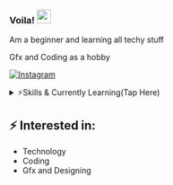 ### Voila! <img src="https://media.giphy.com/media/hvRJCLFzcasrR4ia7z/giphy.gif" width="25px">

Am a beginner and learning all techy stuff

  Gfx and Coding as a hobby

[![Instagram][insta-shield]][insta-url]
<details>
 <summary>⚡️Skills & Currently Learning(Tap Here) </summary>
<br />
<img alt="Python" src="https://img.shields.io/badge/python%20-%2314354C.svg?&style=for-the-badge&logo=python&logoColor=white"/>
<img alt="Java" src="https://img.shields.io/badge/java-%23ED8B00.svg?&style=for-the-badge&logo=java&logoColor=white"/>
<img alt="CSS3" src="https://img.shields.io/badge/css3%20-%231572B6.svg?&style=for-the-badge&logo=css3&logoColor=white"/>
<img alt="Adobe" src="https://img.shields.io/badge/adobe%20-%23FF0000.svg?&style=for-the-badge&logo=adobe&logoColor=white"/>
<img alt="Adobe Photoshop" src="https://img.shields.io/badge/adobe%20photoshop%20-%2331A8FF.svg?&style=for-the-badge&logo=adobe%20photoshop&logoColor=white"/>
<img alt="Adobe Illustrator" src="https://img.shields.io/badge/adobe%20illustrator%20-%23FF9A00.svg?&style=for-the-badge&logo=adobe%20illustrator&logoColor=white"/>
<img alt="Visual Studio Code" src="https://img.shields.io/badge/Visual%20Studio%20Code-0078d7.svg?&style=for-the-badge&logo=visual-studio-code&logoColor=white"/>
<img alt="html" src="https://img.shields.io/badge/HTML-239120?style=for-the-badge&logo=html5&logoColor=white"/>
<img alt="flask" src="https://img.shields.io/badge/Flask-000000?style=for-the-badge&logo=flask&logoColor=white"/>
</details>

## ⚡ Interested in:
- Technology
- Coding
- Gfx and Designing 


[insta-shield]: https://img.shields.io/badge/Instagram-E4405F?style=for-the-badge&logo=instagram&logoColor=white
[insta-url]: https://www.instagram.com/zeronedinsta
